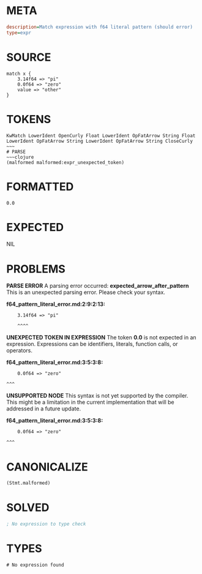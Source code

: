 # META
~~~ini
description=Match expression with f64 literal pattern (should error)
type=expr
~~~
# SOURCE
~~~roc
match x {
    3.14f64 => "pi"
    0.0f64 => "zero"
    value => "other"
}
~~~
# TOKENS
~~~text
KwMatch LowerIdent OpenCurly Float LowerIdent OpFatArrow String Float LowerIdent OpFatArrow String LowerIdent OpFatArrow String CloseCurly ~~~
# PARSE
~~~clojure
(malformed malformed:expr_unexpected_token)
~~~
# FORMATTED
~~~roc
0.0
~~~
# EXPECTED
NIL
# PROBLEMS
**PARSE ERROR**
A parsing error occurred: **expected_arrow_after_pattern**
This is an unexpected parsing error. Please check your syntax.

**f64_pattern_literal_error.md:2:9:2:13:**
```roc
    3.14f64 => "pi"
```
        ^^^^


**UNEXPECTED TOKEN IN EXPRESSION**
The token **0.0** is not expected in an expression.
Expressions can be identifiers, literals, function calls, or operators.

**f64_pattern_literal_error.md:3:5:3:8:**
```roc
    0.0f64 => "zero"
```
    ^^^


**UNSUPPORTED NODE**
This syntax is not yet supported by the compiler.
This might be a limitation in the current implementation that will be addressed in a future update.

**f64_pattern_literal_error.md:3:5:3:8:**
```roc
    0.0f64 => "zero"
```
    ^^^


# CANONICALIZE
~~~clojure
(Stmt.malformed)
~~~
# SOLVED
~~~clojure
; No expression to type check
~~~
# TYPES
~~~roc
# No expression found
~~~
